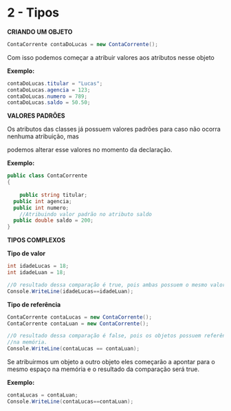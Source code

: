 # 2 - Tipos

**CRIANDO UM OBJETO**

```csharp
ContaCorrente contaDoLucas = new ContaCorrente();
```

Com isso podemos começar a atribuir valores aos atributos nesse objeto

**Exemplo:**

```csharp
contaDoLucas.titular = "Lucas";
contaDoLucas.agencia = 123;
contaDoLucas.numero = 789;
contaDoLucas.saldo = 50.50; 
```

**VALORES PADRÕES**

Os atributos das classes já possuem valores padrões para caso não ocorra nenhuma atribuição, mas

podemos alterar esse valores no momento da declaração.

**Exemplo:**

```csharp
public class ContaCorrente
{
		
	public string titular;
  public int agencia;
  public int numero;
	//Atribuindo valor padrão no atributo saldo
  public double saldo = 200;
}
```

**TIPOS COMPLEXOS**

**Tipo de valor**

```csharp
int idadeLucas = 18;
int idadeLuan = 18;

//O resultado dessa comparação é true, pois ambas possuem o mesmo valor
Console.WriteLine(idadeLucas==idadeLuan);
```

**Tipo de referência**

```csharp
ContaCorrente contaLucas = new ContaCorrente();
ContaCorrente contaLuan = new ContaCorrente();

//O resultado dessa comparação é false, pois os objetos possuem referências diferentes
//na memória.
Console.WriteLine(contaLucas == contaLuan);
```

Se atribuirmos um objeto a outro objeto eles começarão a apontar para o mesmo espaço na memória e o resultado da comparação será true.

**Exemplo:**

```csharp
contaLucas = contaLuan;
Console.WriteLine(contaLucas==contaLuan);
```